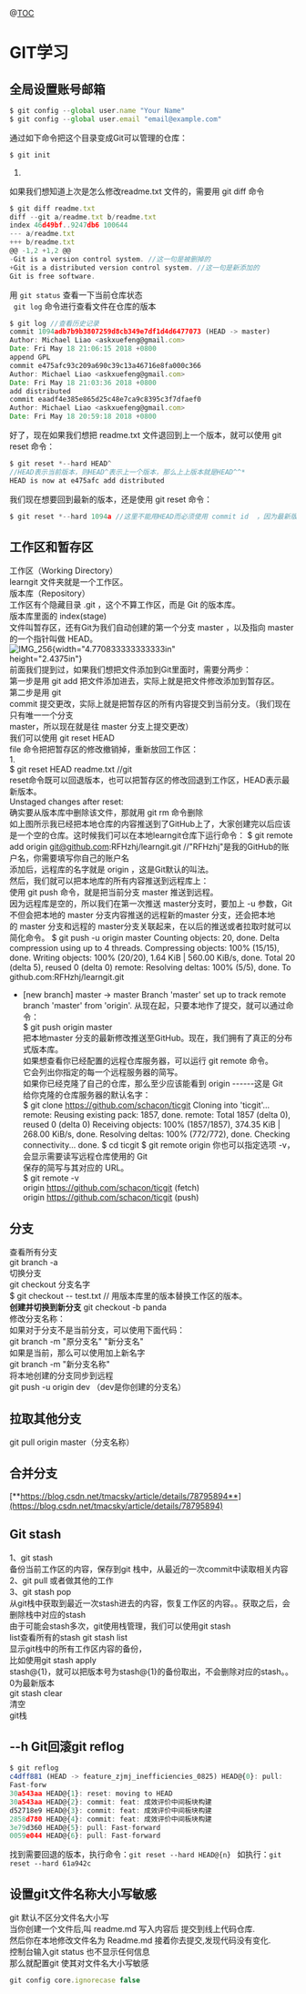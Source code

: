 @[TOC](目录)

# GIT学习
## 全局设置账号邮箱

```javascript
$ git config --global user.name "Your Name"  
$ git config --global user.email "email@example.com"  
```
通过如下命令把这个目录变成Git可以管理的仓库：
```javascript
$ git init  
```
1.    
如果我们想知道上次是怎么修改readme.txt 文件的，需要用 git diff 命令  
```javascript
$ git diff readme.txt  
diff --git a/readme.txt b/readme.txt  
index 46d49bf..9247db6 100644  
--- a/readme.txt  
+++ b/readme.txt  
@@ -1,2 +1,2 @@  
-Git is a version control system. //这一句是被删掉的  
+Git is a distributed version control system. //这一句是新添加的  
Git is free software. 
``` 
用 `git status` 查看一下当前仓库状态  
` git log` 命令进行查看文件在仓库的版本 
```javascript 
$ git log //查看历史记录  
commit 1094adb7b9b3807259d8cb349e7df1d4d6477073 (HEAD -> master)  
Author: Michael Liao <askxuefeng@gmail.com>  
Date: Fri May 18 21:06:15 2018 +0800  
append GPL  
commit e475afc93c209a690c39c13a46716e8fa000c366  
Author: Michael Liao <askxuefeng@gmail.com>  
Date: Fri May 18 21:03:36 2018 +0800  
add distributed  
commit eaadf4e385e865d25c48e7ca9c8395c3f7dfaef0  
Author: Michael Liao <askxuefeng@gmail.com>  
Date: Fri May 18 20:59:18 2018 +0800  
```
好了，现在如果我们想把 readme.txt 文件退回到上一个版本，就可以使用 git  
reset 命令：  
```javascript
$ git reset *--hard HEAD^  
//HEAD表示当前版本，则HEAD^表示上一个版本，那么上上版本就是HEAD^^*  
HEAD is now at e475afc add distributed  
```
我们现在想要回到最新的版本，还是使用 git reset 命令：  
```javascript
$ git reset *--hard 1094a //这里不能用HEAD而必须使用 commit id  ，因为最新版本在之前返回时已经被删除了，1094a就是最新版本的 commit id，可以在之前的代码中查到*  
```
## 工作区和暂存区
工作区（Working Directory）  
learngit 文件夹就是一个工作区。  
版本库（Repository）  
工作区有个隐藏目录 .git ，这个不算工作区，而是 Git 的版本库。  
版本库里面的 index(stage)  
文件叫暂存区，还有Git为我们自动创建的第一个分支 master ，以及指向 master  
的一个指针叫做 HEAD。  
![IMG_256](media/image1.jpeg){width="4.770833333333333in"  
height="2.4375in"}  
前面我们提到过，如果我们想把文件添加到Git里面时，需要分两步：  
第一步是用 git add 把文件添加进去，实际上就是把文件修改添加到暂存区。  
第二步是用 git  
commit 提交更改，实际上就是把暂存区的所有内容提交到当前分支。（我们现在只有唯一一个分支  
master，所以现在就是往 master 分支上提交更改）  
我们可以使用 git reset HEAD  
file 命令把把暂存区的修改撤销掉，重新放回工作区：  
1.    
$ git reset HEAD readme.txt //git  
reset命令既可以回退版本，也可以把暂存区的修改回退到工作区，HEAD表示最新版本。    
Unstaged changes after reset:  
确实要从版本库中删除该文件，那就用 git rm 命令删除    
如上图所示我已经把本地仓库的内容推送到了GitHub上了，大家创建完以后应该是一个空的仓库。这时候我们可以在本地learngit仓库下运行命令：
$ git remote add origin git@github.com:RFHzhj/learngit.git
//"RFHzhj"是我的GitHub的账户名，你需要填写你自己的账户名  
添加后，远程库的名字就是 origin ，这是Git默认的叫法。  
然后，我们就可以把本地库的所有内容推送到远程库上：  
使用 git push 命令，就是把当前分支 master 推送到远程。  
因为远程库是空的，所以我们在第一次推送 master分支时，要加上 -u 参数，Git不但会把本地的 master 分支内容推送的远程新的master 分支，还会把本地的 master 分支和远程的 master分支关联起来，在以后的推送或者拉取时就可以简化命令。
$ git push -u origin master
Counting objects: 20, done.
Delta compression using up to 4 threads.
Compressing objects: 100% (15/15), done.
Writing objects: 100% (20/20), 1.64 KiB | 560.00 KiB/s, done.
Total 20 (delta 5), reused 0 (delta 0)
remote: Resolving deltas: 100% (5/5), done.
To github.com:RFHzhj/learngit.git
* [new branch] master -> master
Branch 'master' set up to track remote branch 'master' from
'origin'.
从现在起，只要本地作了提交，就可以通过命令：  
$ git push origin master  
把本地master 分支的最新修改推送至GitHub。现在，我们拥有了真正的分布式版本库。  
如果想查看你已经配置的远程仓库服务器，可以运行 git remote 命令。  
它会列出你指定的每一个远程服务器的简写。  
如果你已经克隆了自己的仓库，那么至少应该能看到 origin ------这是 Git  
给你克隆的仓库服务器的默认名字：  
$ git clone https://github.com/schacon/ticgit
Cloning into 'ticgit'...
remote: Reusing existing pack: 1857, done.
remote: Total 1857 (delta 0), reused 0 (delta 0)
Receiving objects: 100% (1857/1857), 374.35 KiB | 268.00 KiB/s, done.
Resolving deltas: 100% (772/772), done.
Checking connectivity... done.
$ cd ticgit
$ git remote
origin
你也可以指定选项 -v，会显示需要读写远程仓库使用的 Git  
保存的简写与其对应的 URL。  
$ git remote -v  
origin https://github.com/schacon/ticgit (fetch)  
origin https://github.com/schacon/ticgit (push)  
## 分支
查看所有分支  
git branch -a  
切换分支  
git checkout 分支名字  
$ git checkout -- test.txt // 用版本库里的版本替换工作区的版本。  
**创建并切换到新分支**
git checkout -b panda  
修改分支名称：  
如果对于分支不是当前分支，可以使用下面代码：  
git branch -m "原分支名" "新分支名"  
如果是当前，那么可以使用加上新名字  
git branch -m "新分支名称"  
将本地创建的分支同步到远程  
git push -u origin dev （dev是你创建的分支名）  
## 拉取其他分支
git pull origin master（分支名称）  
## 合并分支
[**https://blog.csdn.net/tmacsky/article/details/78795894**](https://blog.csdn.net/tmacsky/article/details/78795894)
## Git stash  
1、git stash  
备份当前工作区的内容，保存到git 栈中，从最近的一次commit中读取相关内容  
2、git pull 或者做其他的工作  
3、git stash pop  
从git栈中获取到最近一次stash进去的内容，恢复工作区的内容。。获取之后，会删除栈中对应的stash  
由于可能会stash多次，git使用栈管理，我们可以使用git stash  
list查看所有的stash
git stash list  
显示git栈中的所有工作区内容的备份，  
比如使用git stash apply  
stash@{1}，就可以把版本号为stash@{1}的备份取出，不会删除对应的stash。。0为最新版本  
git stash clear  
清空  
git栈  
## --h Git回滚git reflog  
```javascript
$ git reflog
c4dff881 (HEAD -> feature_zjmj_inefficiencies_0825) HEAD@{0}: pull:
Fast-forw
30a543aa HEAD@{1}: reset: moving to HEAD
30a543aa HEAD@{2}: commit: feat: 成效评价中间板块构建
d52718e9 HEAD@{3}: commit: feat: 成效评价中间板块构建
2858d780 HEAD@{4}: commit: feat: 成效评价中间板块构建
3e79d360 HEAD@{5}: pull: Fast-forward
0059e044 HEAD@{6}: pull: Fast-forward
```
找到需要回退的版本，执行命令：`git reset --hard HEAD@{n} ` 
如执行：`git reset --hard 61a942c  `
## 设置git文件名称大小写敏感  
git 默认不区分文件名大小写  
当你创建一个文件后,叫 readme.md 写入内容后 提交到线上代码仓库.  
然后你在本地修改文件名为 Readme.md 接着你去提交,发现代码没有变化.  
控制台输入git status 也不显示任何信息  
那么就配置git 使其对文件名大小写敏感  

```javascript
git config core.ignorecase false
```